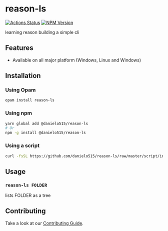 # reason-ls

[![Actions Status](https://github.com/danielo515/reason-ls/workflows/CI/badge.svg)](https://github.com/danielo515/reason-ls/actions)
[![NPM Version](https://badge.fury.io/js/%40danielo515%2Freason-ls.svg)](https://badge.fury.io/js/%40danielo515%2Freason-ls)

learning reason building a simple cli

## Features

- Available on all major platform (Windows, Linux and Windows)

## Installation

### Using Opam

```bash
opam install reason-ls
```

### Using npm

```bash
yarn global add @danielo515/reason-ls
# Or
npm -g install @danielo515/reason-ls
```

### Using a script

```bash
curl -fsSL https://github.com/danielo515/reason-ls/raw/master/script/install.sh | bash
```

## Usage

### `reason-ls FOLDER`

lists FOLDER as a tree

## Contributing

Take a look at our [Contributing Guide](CONTRIBUTING.md).
